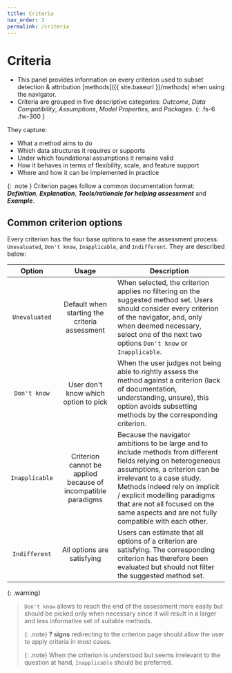 ```yaml
---
title: Criteria
nav_order: 3
permalink: /criteria
---
```


# Criteria

- This panel provides information on every criterion used to subset detection & attribution [methods]({{ site.baseurl }}/methods) when using the navigator.
- Criteria are grouped in five descriptive categories: *Outcome*, *Data Compatibility*, *Assumptions*, *Model Properties*, and *Packages*.
{: .fs-6 .fw-300 }

They capture: 
- What a method aims to do
- Which data structures it requires or supports
- Under which foundational assumptions it remains valid
- How it behaves in terms of flexibility, scale, and feature support
- Where and how it can be implemented in practice

{: .note }
Criterion pages follow a common documentation format: ***Definition***, ***Explanation***, ***Tools/rationale for helping assessment*** and ***Example***.


## Common criterion options

Every criterion has the four base options to ease the assessment process: `Unevaluated`, `Don't know`, `Inapplicable`, and `Indifferent`. They are described below:


|  **Option**        | **Usage**                  | **Description**                  |
|:------------------:|:--------------------------:|---------------------------------|
| `Unevaluated`      | Default when starting the criteria assessment | When selected, the criterion applies no filtering on the suggested method set. Users should consider every criterion of the navigator, and, only when deemed necessary, select one of the next two options `Don't know` or `Inapplicable`. |
| `Don't know`       | User don't know which option to pick | When the user judges not being able to rightly assess the method against a criterion (lack of documentation, understanding, unsure), this option avoids subsetting methods by the corresponding criterion. |
| `Inapplicable`     | Criterion cannot be applied because of incompatible paradigms | Because the navigator ambitions to be large and to include methods from different fields relying on heterogeneous assumptions, a criterion can be irrelevant to a case study. Methods indeed rely on implicit / explicit modelling paradigms that are not all focused on the same aspects and are not fully compatible with each other. |
| `Indifferent`      | All options are satisfying | Users can estimate that all options of a criterion are satisfying. The corresponding criterion has therefore been evaluated but should not filter the suggested method set. |

{: .warning}
> `Don't know` allows to reach the end of the assessment more easily but should be picked only when necessary since it will result in a larger and less informative set of suitable methods.
> 
> {: .note}
> **? signs** redirecting to the criterion page should allow the user to apply criteria in most cases.
> 
> {: .note}
> When the criterion is understood but seems irrelevant to the question at hand, `Inapplicable` should be preferred.
  